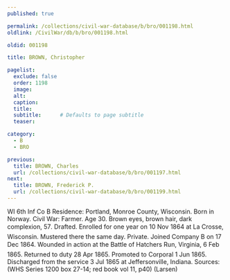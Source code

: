 ```yaml
---
published: true

permalink: /collections/civil-war-database/b/bro/001198.html
oldlink: /CivilWar/db/b/bro/001198.html

oldid: 001198

title: BROWN, Christopher

pagelist:
  exclude: false
  order: 1198
  image: 
  alt:
  caption:
  title:
  subtitle:      # Defaults to page subtitle
  teaser:

category: 
  - B 
  - BRO

previous:
  title: BROWN, Charles
  url: /collections/civil-war-database/b/bro/001197.html  
next:
  title: BROWN, Frederick P.
  url: /collections/civil-war-database/b/bro/001199.html   
---
```

WI 6th Inf Co B Residence: Portland, Monroe County, Wisconsin. Born in Norway. Civil War: Farmer. Age 30. Brown eyes, brown hair, dark complexion, 5&#146;7&#148;. Drafted. Enrolled for one year on 10 Nov 1864 at La Crosse, Wisconsin. Mustered there the same day. Private. Joined Company B on 17 Dec 1864. Wounded in action at the Battle of Hatcher&#146;s Run, Virginia, 6 Feb 1865. Returned to duty 28 Apr 1865. Promoted to Corporal 1 Jun 1865. Discharged from the service 3 Jul 1865 at Jeffersonville, Indiana. Sources: (WHS Series 1200 box 27-14; red book vol 11, p40) (Larsen)